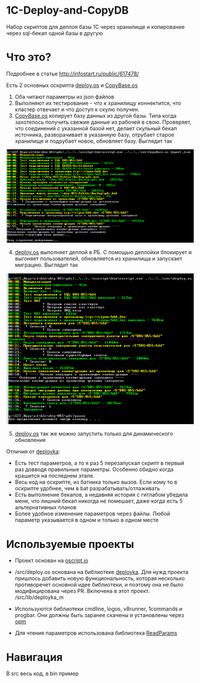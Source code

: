 # 1C-Deploy-and-CopyDB
Набор скриптов для деплоя базы 1С через хранилище и копирование через sql-бекап одной базы в другую

# Что это?

Подробнее в статье http://infostart.ru/public/617478/

Есть 2 основных оскрипта [deploy.os](/src/deploy.os) и [CopyBase.os](/src/CopyBase.os)  

1. Оба читают параметры из json файлов
2. Выполняют их тестирование - что к хранилищу коннектится, что кластер отвечает и что доступ к скулю получен.
3. [CopyBase.os](/src/CopyBase.os) копирует базу данных из другой базы. Типа когда захотелось получить свежие данные из рабочей в свою. Проверяет, что соединений с указанной базой нет, делает скульный бекап источника, разворачивает в указанную базу, отрубает старое хранилище и подрубает новое, обновляет базу. Выглядит так

![CopyDB](/images/CopyDB.png)

4. [deploy.os](/src/deploy.os) выполняет деплой в РБ. С помощью деплойки блокирует и выгоняет пользователей, обновляется из хранилища и запускает миграцию. Выглядит так 

![deploy](/images/Deploy.png)

5. [deploy.os](/src/deploy.os) так же можно запустить только для динамического обновления

Отличия от [deployka](https://github.com/oscript-library/deployka):

* Есть тест параметров, а то я раз 5 перезапускал скрипт в первый раз довводя правильные параметры. Особенно обидно когда крашится на последнем этапе.
* Весь код на оскрипте, из батника только вызов. Если кому то в оскрипте удобнее, чем в bat разрабатывать/отлаживать
* Есть выполнение бекапов, а недавняя история с гитлабом убедила меня, что лишний бекап никогда не помешает, даже когда есть 5 альтернативных планов
* Более удобное изменение параметров через файлы. Любой параметр указывается в одном и только в одном месте

# Используемые проекты

* Проект основан на [oscript.io](oscript.io)
* /src/deploy.os основана на библиотеке [deployka](https://github.com/oscript-library/deployka). Для нужд проекта пришлось добавить новую функциональность, которая несколько противоречет основной идее библиотеки, и поэтому она не было модифицирована через PR. Включена в этот проект. /src/lib/deployka_m 
 
* Используются библиотеки cmdline, logos, v8runner, 1commands и progbar. Они должны быть заранее скачены и установлены через [opm](https://github.com/oscript-library/opm)
* Для чтения параметров использована библиотека [ReadParams](https://github.com/Stepa86/ReadParams)

# Навигация
В src весь код, в bin пример
